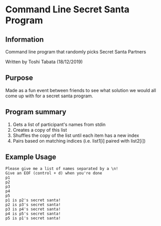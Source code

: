 # Command Line Secret Santa Program

## Information
Command line program that randomly picks Secret Santa Partners

Written by Toshi Tabata (18/12/2019)

## Purpose
Made as a fun event between friends to see what solution we would all
come up with for a secret santa program.

## Program summary
  1. Gets a list of participant's names from stdin
  2. Creates a copy of this list
  3. Shuffles the copy of the list until each item has a new index
  4. Pairs based on matching indices (i.e. list1[i] paired with list2[i])

## Example Usage
```
Please give me a list of names separated by a \n!
Give an EOF (control + d) when you're done
p1
p2
p3
p4
p5
p1 is p2's secret santa!
p2 is p3's secret santa!
p3 is p4's secret santa!
p4 is p5's secret santa!
p5 is p1's secret santa!
```
